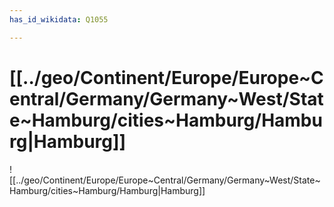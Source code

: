 ```yaml
---
has_id_wikidata: Q1055

---
```


# [[../geo/Continent/Europe/Europe~Central/Germany/Germany~West/State~Hamburg/cities~Hamburg/Hamburg|Hamburg]] 

![[../geo/Continent/Europe/Europe~Central/Germany/Germany~West/State~Hamburg/cities~Hamburg/Hamburg|Hamburg]] 
